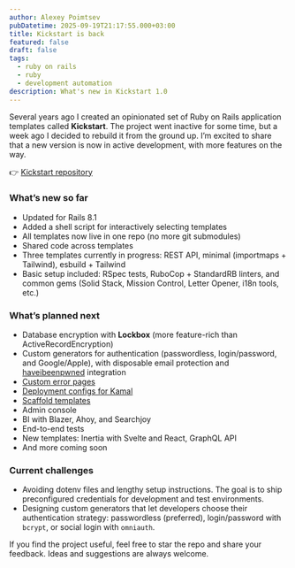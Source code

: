 ```yaml
---
author: Alexey Poimtsev
pubDatetime: 2025-09-19T21:17:55.000+03:00
title: Kickstart is back
featured: false
draft: false
tags:
  - ruby on rails
  - ruby
  - development automation
description: What's new in Kickstart 1.0
---
```


Several years ago I created an opinionated set of Ruby on Rails application templates called **Kickstart**. The project went inactive for some time, but a week ago I decided to rebuild it from the ground up. I’m excited to share that a new version is now in active development, with more features on the way.

👉 [Kickstart repository](https://github.com/alec-c4/kickstart)

### What’s new so far

- Updated for Rails 8.1
- Added a shell script for interactively selecting templates
- All templates now live in one repo (no more git submodules)
- Shared code across templates
- Three templates currently in progress: REST API, minimal (importmaps + Tailwind), esbuild + Tailwind
- Basic setup included: RSpec tests, RuboCop + StandardRB linters, and common gems (Solid Stack, Mission Control, Letter Opener, i18n tools, etc.)

### What’s planned next

- Database encryption with **Lockbox** (more feature-rich than ActiveRecordEncryption)
- Custom generators for authentication (passwordless, login/password, and Google/Apple), with disposable email protection and [haveibeenpwned](https://haveibeenpwned.com) integration
- [Custom error pages](https://alec-c4.com/posts/2022-10-04-rails-custom-error-pages)
- [Deployment configs for Kamal](https://alec-c4.com/posts/2025-04-02-kamal)
- [Scaffold templates](https://alec-c4.com/posts/2022-11-25-rails-scaffold-templates)
- Admin console
- BI with Blazer, Ahoy, and Searchjoy
- End-to-end tests
- New templates: Inertia with Svelte and React, GraphQL API
- And more coming soon

### Current challenges

- Avoiding dotenv files and lengthy setup instructions. The goal is to ship preconfigured credentials for development and test environments.
- Designing custom generators that let developers choose their authentication strategy: passwordless (preferred), login/password with `bcrypt`, or social login with `omniauth`.

If you find the project useful, feel free to star the repo and share your feedback. Ideas and suggestions are always welcome.
